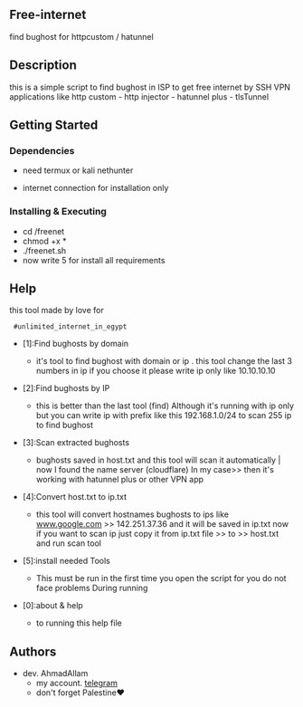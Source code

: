 ## Free-internet

find bughost for httpcustom / hatunnel 

## Description

this is a simple script to find bughost in ISP to get free internet by SSH VPN applications like
 http custom - http injector - hatunnel plus - tlsTunnel 

## Getting Started

### Dependencies

* need termux or kali nethunter 
  
* internet connection for installation only

### Installing & Executing

* cd /freenet
* chmod +x *
* ./freenet.sh
* now write 5 for install all requirements


## Help

this tool made by love for

```
 #unlimited_internet_in_egypt
```
* [1]:Find bughosts by domain
    * it's tool to find bughost with domain or ip .
this tool change the last 3 numbers in ip
if you choose it please write ip only like
10.10.10.10

* [2]:Find bughosts by IP
    * this is better than the last tool (find) Although it's running with ip only but you can write ip with prefix like this 192.168.1.0/24 to scan 255 ip to find bughost
    
* [3]:Scan extracted bughosts
    * bughosts saved in host.txt and this tool will scan it automatically | now I found the name server (cloudflare) In my case>> then it's working with hatunnel plus or other VPN app

* [4]:Convert host.txt to ip.txt
    * this tool will convert hostnames bughosts to ips
like 
www.google.com >> 142.251.37.36
and it will be saved in  ip.txt
now if you want to scan ip just copy it from
 ip.txt file >> to >> host.txt
 and run scan tool

* [5]:install needed Tools
    * This must be run in the first time you open the script for you do not face problems During running
    
* [0]:about & help
    * to running this help file

## Authors

* dev. AhmadAllam
    * my account. [telegram](https://t.me/echo_Allam)
    * don't forget Palestine❤️